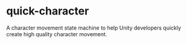 # quick-character
 A character movement state machine to help Unity developers quickly create high quality character movement.

